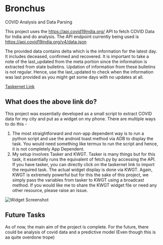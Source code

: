 # Bronchus
COVID Analysis and Data Parsing

This project uses the https://api.covid19india.org/ API to fetch COVID Data for India
and do analysis. 
The API endpoint currently being used is https://api.covid19india.org/v4/data.json

The provided data contains delta which is the information for the latest day. 
It includes deceased, confirmed and recovered. It is important to take a note of 
the last_updated from the meta portion since the information is extracted 
from state bulletins. Updation of information from these bulletins is not regular. 
Hence, use the last_updated to check when the information was last provided as you 
might get some days with no updates at all. 

[Taskernet Link](https://taskernet.com/shares/?user=AS35m8lpIQwnXCcmhtRaGG8JV4%2BF95VX8yA1A8bpO%2BlsM4c5ZS8%2BdPHxI%2Fffp5slPxIzIyFg5A%3D%3D&id=Task%3AGet+Covid+Data)

## What does the above link do? 
This project was essentially developed as a small script to extract COVID data for my
city and put as a widget on my phone. There are multiple ways to do this - 
1. The most straightforward and non-app dependent way is to run a python script and 
use the android toast method via ADB to display the task. You would need something 
like termux to run the script and hence, it is not completely App Dependent. 
2. My setup involves Tasker and KWGT. Tasker is many things but for this task, it 
essentially runs the equivalent of fetch.py by accessing the API. If you have tasker,
you can directly click on the taskernet link to import the required task. 
The actual widget display is done via KWGT. Again, KWGT is extremely powerful but for
 this the sake of this project, we simply pass the variables from tasker to KWGT using
 a broadcast method. If you would like me to share the KWGT widget file or need any 
 other resource, please raise an issue. 
 
![Widget Screenshot](https://i.imgur.com/6Ztwi84.png)

## Future Tasks

As of now, the main aim of the project is complete. For the future, there could be 
analysis of covid data and a predictive model (Even though this is aa quite overdone 
trope)